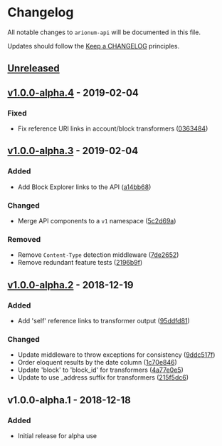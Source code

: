 # Changelog

All notable changes to `arionum-api` will be documented in this file.

Updates should follow the [Keep a CHANGELOG](https://keepachangelog.com) principles.

## [Unreleased]

## [v1.0.0-alpha.4] - 2019-02-04

### Fixed
- Fix reference URI links in account/block transformers ([0363484](https://github.com/pxgamer/arionum-api/commit/036348442ac0e5b1fa6cde49d385d0922be7402b))

## [v1.0.0-alpha.3] - 2019-02-04

### Added
- Add Block Explorer links to the API ([a14bb68](https://github.com/pxgamer/arionum-api/commit/a14bb6847cc6aacd697f2e6dfbf2b25481985aa0))

### Changed
- Merge API components to a `v1` namespace ([5c2d69a](https://github.com/pxgamer/arionum-api/commit/5c2d69a84710f67260b55cee9f8095ea57aae38a))

### Removed
- Remove `Content-Type` detection middleware ([7de2652](https://github.com/pxgamer/arionum-api/commit/7de2652f0485fbfd35f727bcd07ca90ae335d2b6))
- Remove redundant feature tests ([2196b9f](https://github.com/pxgamer/arionum-api/commit/2196b9f687f1d329c90192071d64908cc14b53fb))

## [v1.0.0-alpha.2] - 2018-12-19

### Added
- Add 'self' reference links to transformer output ([95ddfd81](https://github.com/pxgamer/arionum-api/commit/95ddfd811583556481d3f4355d44d66c5dc9ad18))

### Changed
- Update middleware to throw exceptions for consistency ([9ddc517f](https://github.com/pxgamer/arionum-api/commit/9ddc517f2b819e340992f18c37547668759a19e3))
- Order eloquent results by the date column ([1c70e846](https://github.com/pxgamer/arionum-api/commit/1c70e8469c277888a6a987d4b960cc9498d39add))
- Update 'block' to 'block_id' for transformers ([4a77e0e5](https://github.com/pxgamer/arionum-api/commit/4a77e0e59dd747da877fe3c9c2456735e69fffc3))
- Update to use _address suffix for transformers ([215f5dc6](https://github.com/pxgamer/arionum-api/commit/215f5dc694f09b036ba6afe4e2f2b3741b8e2234))

## v1.0.0-alpha.1 - 2018-12-18

### Added
- Initial release for alpha use

[Unreleased]: https://github.com/pxgamer/arionum-api/compare/master...develop
[v1.0.0-alpha.4]: https://github.com/pxgamer/arionum-api/compare/v1.0.0-alpha.3...v1.0.0-alpha.4
[v1.0.0-alpha.3]: https://github.com/pxgamer/arionum-api/compare/v1.0.0-alpha.2...v1.0.0-alpha.3
[v1.0.0-alpha.2]: https://github.com/pxgamer/arionum-api/compare/v1.0.0-alpha.1...v1.0.0-alpha.2

